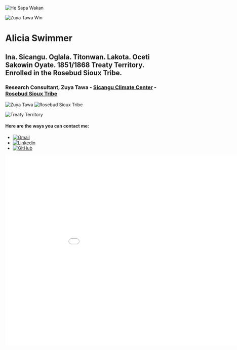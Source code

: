 ![He Sapa Wakan](https://i.redd.it/htadxz039eb41.jpg)

![Zuya Tawa Win](https://media.licdn.com/dms/image/v2/D5603AQHnpd6eci2mBw/profile-displayphoto-shrink_400_400/B56ZSCOUEdHoAk-/0/1737351578655?e=1755734400&v=beta&t=BgGRBnobliJSUNLeLR60vT9ypZj6NlZjTWX3-jT21Jo)
# Alicia Swimmer

## Ina. Sicangu. Oglala. Titonwan. Lakota. Oceti Sakowin Oyate. 1851/1868 Treaty Territory. Enrolled in the Rosebud Sioux Tribe. 

### Research Consultant, Zuya Tawa - [Sicangu Climate Center](sicangudata.org) - [Rosebud Sioux Tribe](https://www.rosebudsiouxtribe-nsn.gov/)

![Zuya Tawa](https://media.licdn.com/dms/image/v2/D560BAQEn1FvKiZ3-gQ/img-crop_100/B56ZX6S9OYGoAM-/0/1743661028932?e=1755734400&v=beta&t=h8KEIa9oBXr7mx3GCnKyUg9UuL0-AAigtn97qt3XbYA) ![Rosebud Sioux Tribe](https://static.wixstatic.com/media/ed1fef_3839d6384a064eb3ab6db71b78d84e64~mv2.png/v1/fill/w_100,h_100,al_c,q_95,usm_0.66_1.00_0.01,enc_avif,quality_auto/RST%20Innner_edited_edited.png)

![Treaty Territory](https://www.geowyo.com/uploads/8/4/7/8/84786270/fl-sioux-treaties_orig.png)

#### Here are the ways you can contact me:
- [![Gmail](https://img.icons8.com/?size=20&id=P7UIlhbpWzZm&format=png&color=000000)](mailto:aliciaswimmer@gmail.com)
- [![Linkedin](https://i.sstatic.net/gVE0j.png)](https://www.linkedin.com/in/aliciaswimmer/)
- [![GitHub](https://img.icons8.com/?size=20&id=RHLuYrY4GjUv&format=png&color=000000)](https://zuyatawa.github.io/AliciaSwimmer.github.io/)

<embed type="text/html" src="img/rosebudpineridgerez.html" width="1000" height="600">

